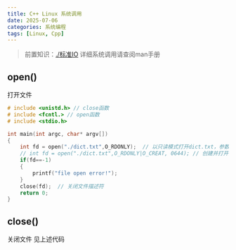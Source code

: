 ```yaml
---
title: C++ Linux 系统调用
date: 2025-07-06
categories: 系统编程
tags: [Linux, Cpp]
---
```


> 前置知识：[./标准IO](标准IO)
> 详细系统调用请查阅man手册
## open()
打开文件
```cpp
# include <unistd.h> // close函数
# include <fcntl.> // open函数
# include <stdio.h>

int main(int argc, char* argv[])
{
	int fd = open("./dict.txt",O_RDONLY);  // 以只读模式打开dict.txt，参数里面是字母O，不是数字0
	// int fd = open("./dict.txt",O_RDONLY|O_CREAT, 0644); // 创建并打开文件dict.txt，设置权限为：rw-r--r--
    if(fd==-1)
	{
		printf("file open error!");
	}
	close(fd);  // 关闭文件描述符
	return 0;
}
```

## close()
关闭文件
见上述代码

## 
